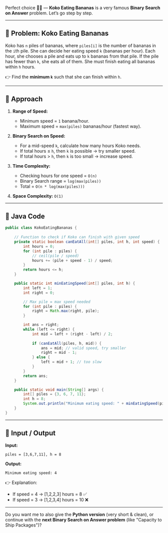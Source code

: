 Perfect choice 🍌😃 — **Koko Eating Bananas** is a very famous **Binary Search on Answer** problem. Let’s go step by step.

---

## 🔹 Problem: Koko Eating Bananas

Koko has `n` piles of bananas, where `piles[i]` is the number of bananas in the `i`th pile.
She can decide her eating speed `k` (bananas per hour).
Each hour, she chooses a pile and eats up to `k` bananas from that pile. If the pile has fewer than `k`, she eats all of them.
She must finish eating all bananas within `h` hours.

👉 Find the **minimum `k`** such that she can finish within `h`.

---

## 🔹 Approach

1. **Range of Speed:**

   * Minimum speed = `1` banana/hour.
   * Maximum speed = `max(piles)` bananas/hour (fastest way).

2. **Binary Search on Speed:**

   * For a mid-speed `k`, calculate how many hours Koko needs.
   * If total hours ≤ `h`, then `k` is possible → try smaller speed.
   * If total hours > `h`, then `k` is too small → increase speed.

3. **Time Complexity:**

   * Checking hours for one speed = `O(n)`
   * Binary Search range = `log(max(piles))`
   * Total = `O(n * log(max(piles)))`

4. **Space Complexity:** `O(1)`

---

## 🔹 Java Code

```java
public class KokoEatingBananas {
    
    // Function to check if Koko can finish with given speed
    private static boolean canEatAll(int[] piles, int h, int speed) {
        int hours = 0;
        for (int pile : piles) {
            // ceil(pile / speed)
            hours += (pile + speed - 1) / speed;
        }
        return hours <= h;
    }

    public static int minEatingSpeed(int[] piles, int h) {
        int left = 1;
        int right = 0;

        // Max pile = max speed needed
        for (int pile : piles) {
            right = Math.max(right, pile);
        }

        int ans = right;
        while (left <= right) {
            int mid = left + (right - left) / 2;
            
            if (canEatAll(piles, h, mid)) {
                ans = mid; // valid speed, try smaller
                right = mid - 1;
            } else {
                left = mid + 1; // too slow
            }
        }
        return ans;
    }

    public static void main(String[] args) {
        int[] piles = {3, 6, 7, 11};
        int h = 8;
        System.out.println("Minimum eating speed: " + minEatingSpeed(piles, h));
    }
}
```

---

## 🔹 Input / Output

**Input:**

```
piles = [3,6,7,11], h = 8
```

**Output:**

```
Minimum eating speed: 4
```

👉 Explanation:

* If speed = 4 → \[1,2,2,3] hours = 8 ✅
* If speed = 3 → \[1,2,3,4] hours = 10 ❌

---

Do you want me to also give the **Python version** (very short & clean), or continue with the **next Binary Search on Answer problem** (like "Capacity to Ship Packages")?
